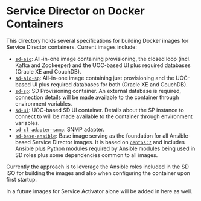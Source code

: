 # Service Director on Docker Containers

This directory holds several specifications for building Docker images for Service Director containers. Current images include:

- [`sd-aio`](sd-aio): All-in-one image containing provisioning, the closed loop (incl. Kafka and Zookeeper) and the UOC-based UI plus required databases (Oracle XE and CouchDB).
- [`sd-aio-sp`](sd-aio-sp): All-in-one image containing just provisioning and the UOC-based UI plus required databases for both (Oracle XE and CouchDB).
- [`sd-sp`](sd-sp): SD Provisioning container. An external database is required, connection details will be made available to the container through environment variables.
- [`sd-ui`](sd-ui): UOC-based SD UI container. Details about the SP instance to connect to will be made available to the container through environment variables.
- [`sd-cl-adapter-snmp`](sd-cl-adapter-snmp): SNMP adapter.
- [`sd-base-ansible`](sd-base-ansible): Base image serving as the foundation for all Ansible-based Service Director images. It is based on [`centos:7`](https://hub.docker.com/_/centos/) and includes Ansible plus Python modules required by Ansible modules being used in SD roles plus some dependencies common to all images.

Currently the approach is to leverage the Ansible roles included in the SD ISO for building the images and also when configuring the container upon first startup.

In a future images for Service Activator alone will be added in here as well.
